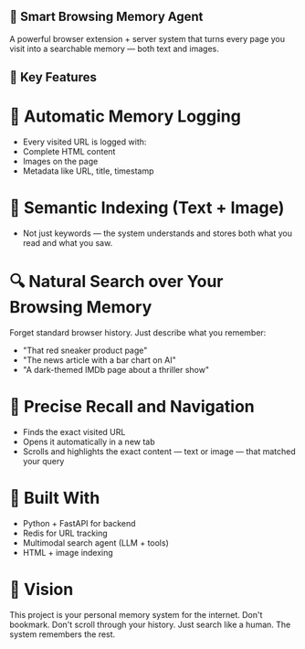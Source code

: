 ## 🧠 Smart Browsing Memory Agent
A powerful browser extension + server system that turns every page you visit into a searchable memory — both text and images.

## 🚀 Key Features
# 🔄 Automatic Memory Logging
- Every visited URL is logged with:
- Complete HTML content
- Images on the page
- Metadata like URL, title, timestamp

# 🧠 Semantic Indexing (Text + Image)
- Not just keywords — the system understands and stores both what you read and what you saw.

# 🔍 Natural Search over Your Browsing Memory
Forget standard browser history. Just describe what you remember:

- "That red sneaker product page"
- "The news article with a bar chart on AI"
- "A dark-themed IMDb page about a thriller show"

# 🎯 Precise Recall and Navigation

- Finds the exact visited URL
- Opens it automatically in a new tab
- Scrolls and highlights the exact content — text or image — that matched your query

# 🧩 Built With
- Python + FastAPI for backend
- Redis for URL tracking
- Multimodal search agent (LLM + tools)
- HTML + image indexing

# 🎯 Vision
This project is your personal memory system for the internet.
Don't bookmark. Don't scroll through your history.
Just search like a human. The system remembers the rest.